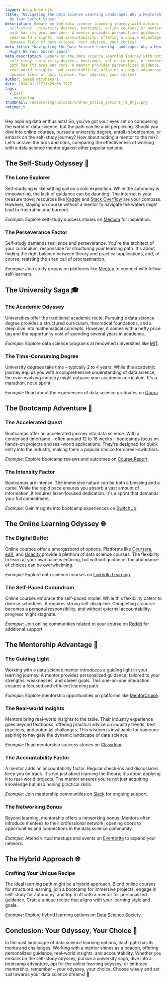 ```yaml
---
layout: blog_base.njk
title: "Navigating the Data Science Learning Landscape: Why a Mentorship Might
  Be Your Secret Sauce"
description: Embark on the data science learning journey with options like
  self-study, university degrees, bootcamps, online courses, or mentorship. Each
  path has its pros and cons. A mentor provides personalized guidance,
  real-world insights, and accountability, offering a unique advantage in the
  dynamic field of data science. Your odyssey, your choice!
meta_title: "Navigating the Data Science Learning Landscape: Why a Mentorship
  Might Be Your Secret Sauce"
meta_description: Embark on the data science learning journey with options like
  self-study, university degrees, bootcamps, online courses, or mentorship. Each
  path has its pros and cons. A mentor provides personalized guidance,
  real-world insights, and accountability, offering a unique advantage in the
  dynamic field of data science. Your odyssey, your choice!
author: Saeed Mirshekari
date: 2024-01-21T21:29:08.772Z
tags:
  - post
  - mentoring
thumbnail: /assets/img/uploads/undraw_active_options_re_8rj3.png
rating: 5
---
```



Hey aspiring data enthusiasts! So, you've got your eyes set on conquering the world of data science, but the path can be a bit perplexing. Should you dive into online courses, pursue a university degree, enroll in bootcamps, or embark on the self-study journey? How about adding a mentor to the mix? Let's unravel the pros and cons, comparing the effectiveness of working with a data science mentor against other popular options.

## The Self-Study Odyssey 📘

### The Lone Explorer
Self-studying is like setting sail on a solo expedition. While the autonomy is empowering, the lack of guidance can be daunting. The internet is your treasure trove; resources like [Kaggle](https://www.kaggle.com/) and [Stack Overflow](https://stackoverflow.com/) are your compass. However, staying on course without a mentor to navigate the waters might lead to frustration and burnout.

*Example:* Explore self-study success stories on [Medium](https://medium.com/) for inspiration.

### The Perseverance Factor
Self-study demands resilience and perseverance. You're the architect of your curriculum, responsible for structuring your learning path. It's about finding the right balance between theory and practical applications, and, of course, resisting the siren call of procrastination.

*Example:* Join study groups on platforms like [Meetup](https://www.meetup.com/) to connect with fellow self-learners.

## The University Saga 🎓

### The Academic Odyssey
Universities offer the traditional academic route. Pursuing a data science degree provides a structured curriculum, theoretical foundations, and a deep dive into mathematical concepts. However, it comes with a hefty price tag and the opportunity cost of spending several years in academia.

*Example:* Explore data science programs at renowned universities like [MIT](http://datascience.mit.edu/).

### The Time-Consuming Degree
University degrees take time – typically 2 to 4 years. While this academic journey equips you with a comprehensive understanding of data science, the ever-evolving industry might outpace your academic curriculum. It's a marathon, not a sprint.

*Example:* Read about the experiences of data science graduates on [Quora](https://www.quora.com/).

## The Bootcamp Adventure 🚀

### The Accelerated Quest
Bootcamps offer an accelerated journey into data science. With a condensed timeframe – often around 12 to 16 weeks – bootcamps focus on hands-on projects and real-world applications. They're designed for quick entry into the industry, making them a popular choice for career-switchers.

*Example:* Explore bootcamp reviews and outcomes on [Course Report](https://www.coursereport.com/).

### The Intensity Factor
Bootcamps are intense. The immersive nature can be both a blessing and a curse. While the rapid pace ensures you absorb a vast amount of information, it requires laser-focused dedication. It's a sprint that demands your full commitment.

*Example:* Gain insights into bootcamp experiences on [SwitchUp](https://www.switchup.org/).

## The Online Learning Odyssey 🌐

### The Digital Buffet
Online courses offer a smorgasbord of options. Platforms like [Coursera](https://www.coursera.org/), [edX](https://www.edx.org/), and [Udacity](https://www.udacity.com/) provide a plethora of data science courses. The flexibility to learn at your own pace is enticing, but without guidance, the abundance of choices can be overwhelming.

*Example:* Explore data science courses on [LinkedIn Learning](https://www.linkedin.com/learning/).

### The Self-Paced Conundrum
Online courses embrace the self-paced model. While this flexibility caters to diverse schedules, it requires strong self-discipline. Completing a course becomes a personal responsibility, and without external accountability, progress might stagnate.

*Example:* Join online communities related to your course on [Reddit](https://www.reddit.com/) for additional support.

## The Mentorship Advantage 🌟

### The Guiding Light
Working with a data science mentor introduces a guiding light in your learning journey. A mentor provides personalized guidance, tailored to your strengths, weaknesses, and career goals. This one-on-one interaction ensures a focused and efficient learning path.

*Example:* Explore mentorship opportunities on platforms like [MentorCruise](https://mentorcruise.com/).

### The Real-world Insights
Mentors bring real-world insights to the table. Their industry experience goes beyond textbooks, offering practical advice on industry trends, best practices, and potential challenges. This wisdom is invaluable for someone aspiring to navigate the dynamic landscape of data science.

*Example:* Read mentorship success stories on [Glassdoor](https://www.glassdoor.com/).

### The Accountability Factor
A mentor adds an accountability factor. Regular check-ins and discussions keep you on track. It's not just about learning the theory; it's about applying it to real-world projects. The mentor ensures you're not just acquiring knowledge but also honing practical skills.

*Example:* Join mentorship communities on [Slack](https://slack.com/) for ongoing support.

### The Networking Bonus
Beyond learning, mentorship offers a networking bonus. Mentors often introduce mentees to their professional network, opening doors to opportunities and connections in the data science community.

*Example:* Attend virtual meetups and events on [Eventbrite](https://www.eventbrite.com/) to expand your network.

## The Hybrid Approach 🌐

### Crafting Your Unique Recipe
The ideal learning path might be a hybrid approach. Blend online courses for structured learning, join a bootcamp for immersive projects, engage in self-study for autonomy, and top it off with a mentor for personalized guidance. Craft a unique recipe that aligns with your learning style and goals.

*Example:* Explore hybrid learning options on [Data Science Society](https://datasciencesociety.net/).

## Conclusion: Your Odyssey, Your Choice 🚀

In the vast landscape of data science learning options, each path has its merits and challenges. Working with a mentor shines as a beacon, offering personalized guidance, real-world insights, and accountability. Whether you embark on the self-study odyssey, pursue a university saga, dive into a bootcamp adventure, opt for the online learning odyssey, or embrace mentorship, remember – your odyssey, your choice. Choose wisely and set sail towards your data science dreams! 🌟